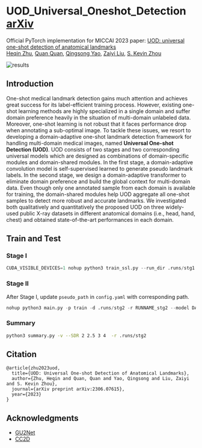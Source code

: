# UOD_Universal_Oneshot_Detection [arXiv](https://arxiv.org/abs/2306.07615)
Official PyTorch implementation for MICCAI 2023 paper:
[UOD: universal one-shot detection of anatomical landmarks](https://github.com/heqin-zhu/UOD_universal_oneshot_detection)  
 [Heqin Zhu](https://scholar.google.com/citations?user=YkfSFekAAAAJ), [Quan Quan](https://scholar.google.com/citations?user=mlTXS0YAAAAJ), [Qingsong Yao](https://scholar.google.com/citations?user=CMiRzlAAAAAJ), [Zaiyi Liu](https://scholar.google.com/citations?user=OkrZX0AAAAAJ), [S. Kevin Zhou](https://scholar.google.com/citations?user=8eNm2GMAAAAJ)  

![results](images/results.png)

## Introduction
 One-shot medical landmark detection gains much attention and achieves great success for its label-efficient training process. However, existing one-shot learning methods are highly specialized in a single domain and suffer domain preference heavily in the situation of multi-domain unlabeled data. Moreover, one-shot learning is not robust that it faces performance drop when annotating a sub-optimal image. To tackle these issues, we resort to developing a domain-adaptive one-shot landmark detection framework for handling multi-domain medical images, named __Universal One-shot Detection (UOD)__. UOD consists of two stages and two corresponding universal models which are designed as combinations of domain-specific modules and domain-shared modules. In the first stage, a domain-adaptive convolution model is self-supervised learned to generate pseudo landmark labels. In the second stage, we design a domain-adaptive transformer to eliminate domain preference and build the global context for multi-domain data. Even though only one annotated sample from each domain is available for training, the domain-shared modules help UOD aggregate all one-shot samples to detect more robust and accurate landmarks. We investigated both qualitatively and quantitatively the proposed UOD on three widely-used public X-ray datasets in different anatomical domains (i.e., head, hand, chest) and obtained state-of-the-art performances in each domain.


## Train and Test
### Stage I 
```python
CUDA_VISIBLE_DEVICES=1 nohup python3 train_ssl.py --run_dir .runs/stg1  --run_name RUNNAME --config config_ssl.yaml  --oneshot_id_list 3188 126 JPCLN035  --data_list hand head jsrt --model uvgg --batch_size 6 --phase train -x 1 -e 1500 &>log_stg1 &
```
### Stage II
After Stage I, update `pseudo_path` in `config.yaml` with corresponding path.
```python
nohup python3 main.py -p train -d .runs/stg2 -r RUNNAME_stg2 --model DATR -b 4 -e 300 -C config.yaml --sigma 10 --data_list head hand jsrt -g 1 -x 1 --use_layerscale &> log_stg2 &
```

### Summary
```bash
python3 summary.py -v --SDR 2 2.5 3 4  -r .runs/stg2
```

## Citation
```
@article{zhu2023uod,
  title={UOD: Universal One-shot Detection of Anatomical Landmarks},
  author={Zhu, Heqin and Quan, Quan and Yao, Qingsong and Liu, Zaiyi and S. Kevin Zhou},
  journal={arXiv preprint arXiv:2306.07615},
  year={2023}
}
```

## Acknowledgments
- [GU2Net](https://github.com/MIRACLE-Center/YOLO_Universal_Anatomical_Landmark_Detection)
- [CC2D](https://github.com/MIRACLE-Center/Oneshot_landmark_detection)

